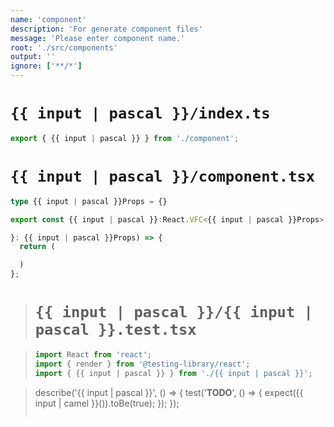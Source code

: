 ```yaml
---
name: 'component'
description: 'For generate component files'
message: 'Please enter component name.'
root: './src/components'
output: ''
ignore: ['**/*']
---
```


# `{{ input | pascal }}/index.ts`

```typescript
export { {{ input | pascal }} } from './component';
```

# `{{ input | pascal }}/component.tsx`

```typescript
type {{ input | pascal }}Props = {}

export const {{ input | pascal }}:React.VFC<{{ input | pascal }}Props> = ({

}: {{ input | pascal }}Props) => {
  return (

  )
};
```

> # `{{ input | pascal }}/{{ input | pascal }}.test.tsx`

> ```typescript
> import React from 'react';
> import { render } from '@testing-library/react';
> import { {{ input | pascal }} } from './{{ input | pascal }}';

> describe('{{ input | pascal }}', () => {
>   test('__TODO__', () => {
>     expect({{ input | camel }}()).toBe(true);
>   });
> });
> ```
